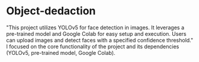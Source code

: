 # Object-dedaction
"This project utilizes YOLOv5 for face detection in images. It leverages a pre-trained model and Google Colab for easy setup and execution. Users can upload images and detect faces with a specified confidence threshold."  I focused on the core functionality of the project and its dependencies (YOLOv5, pre-trained model, Google Colab).
